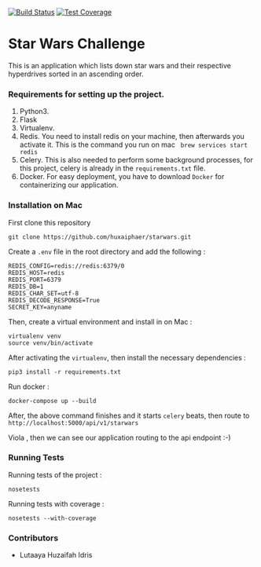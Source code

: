 [![Build Status](https://travis-ci.org/huxaiphaer/starwars.svg?branch=master)](https://travis-ci.org/huxaiphaer/starwars)
[![Test Coverage](https://api.codeclimate.com/v1/badges/22e26a274eab9a89c213/test_coverage)](https://codeclimate.com/github/huxaiphaer/starwars/test_coverage)

# Star Wars Challenge 

This is an application which lists down star wars and their respective
hyperdrives sorted in an ascending order.


### Requirements for setting up the project.
1. Python3. 
2. Flask
3. Virtualenv. 
4. Redis. 
You need to install redis on your machine, then afterwards you activate it.
This is the command you run on mac ``` brew services start redis```
5. Celery. This is also needed to perform some background processes, for this project, 
celery is already in the `requirements.txt` file.
6. Docker. For easy deployment, you have to download `Docker` for containerizing our application.


### Installation on Mac

 First clone this repository 

```
git clone https://github.com/huxaiphaer/starwars.git
```

Create a `.env` file in the root directory and add the following :

```buildoutcfg
REDIS_CONFIG=redis://redis:6379/0
REDIS_HOST=redis
REDIS_PORT=6379
REDIS_DB=1
REDIS_CHAR_SET=utf-8
REDIS_DECODE_RESPONSE=True
SECRET_KEY=anyname
```


 Then, create a virtual environment and install in on Mac :

```buildoutcfg
virtualenv venv
source venv/bin/activate
```

  After activating the `virtualenv`, then install the necessary dependencies :

```buildoutcfg
pip3 install -r requirements.txt
```

Run docker :
```buildoutcfg
docker-compose up --build
```

After, the above command finishes and it starts `celery` beats, then route to `http://localhost:5000/api/v1/starwars`

Viola , then we can see our application routing to the api endpoint :-)


### Running Tests

Running tests of the project :

```buildoutcfg
nosetests
```

Running tests with coverage :

```buildoutcfg
nosetests --with-coverage
```


### Contributors 

* Lutaaya Huzaifah Idris



